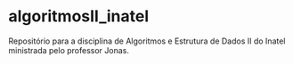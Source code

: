 # algoritmosII_inatel
Repositório para a disciplina de Algoritmos e Estrutura de Dados II do Inatel ministrada pelo professor Jonas.
